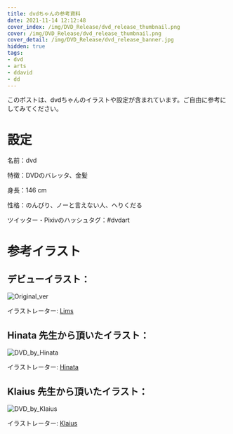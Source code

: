 ```yaml
---
title: dvdちゃんの参考資料
date: 2021-11-14 12:12:48
cover_index: /img/DVD_Release/dvd_release_thumbnail.png
cover: /img/DVD_Release/dvd_release_thumbnail.png
cover_detail: /img/DVD_Release/dvd_release_banner.jpg
hidden: true
tags:
- dvd
- arts
- ddavid
- dd
---
```


このポストは、dvdちゃんのイラストや設定が含まれています。ご自由に参考にしてみてください。

# 設定

名前：dvd

特徴：DVDのバレッタ、金髪

身長：146 cm

性格：のんびり、ノーと言えない人、へりくだる

ツイッター・Pixivのハッシュタグ：#dvdart

# 参考イラスト

## デビューイラスト：

![Original_ver](/img/DVD_Release/dvd_release.png)

イラストレーター: [Lims](https://www.pixiv.net/users/17325861)

## Hinata 先生から頂いたイラスト：

![DVD_by_Hinata](/img/DVD_by_hinata/DVD_by_hinata.png)

イラストレーター: [Hinata](https://twitter.com/hinata_0423_)

## Klaius 先生から頂いたイラスト：

![DVD_by_Klaius](/img/DVD_by_Klaius/DVD_by_Klaius.png)

イラストレーター: [Klaius](https://twitter.com/Klaius)

